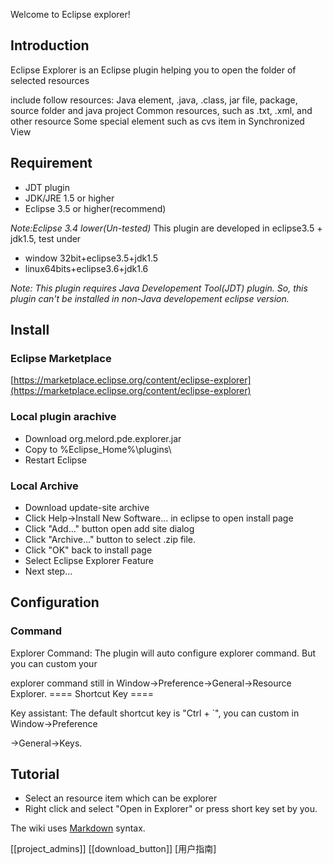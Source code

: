 Welcome to Eclipse explorer!
## Introduction ##

Eclipse Explorer is an Eclipse plugin helping you to open the folder of selected resources 

include follow resources:
Java element, .java, .class, jar file, package, source folder and java project
Common resources, such as .txt, .xml, and other resource
Some special element such as cvs item in Synchronized View

## Requirement ##
  * JDT plugin
  * JDK/JRE 1.5 or higher
  * Eclipse 3.5 or higher(recommend)
  
  *Note:Eclipse 3.4 lower(Un-tested)*
  This plugin are developed in eclipse3.5 + jdk1.5, test under

  * window 32bit+eclipse3.5+jdk1.5
  * linux64bits+eclipse3.6+jdk1.6

  *Note: This plugin requires Java Developement Tool(JDT) plugin. So, this plugin can't be 
installed in non-Java developement eclipse version.*

## Install ##
### Eclipse Marketplace ###
[https://marketplace.eclipse.org/content/eclipse-explorer](https://marketplace.eclipse.org/content/eclipse-explorer)
### Local plugin arachive ###
  * Download org.melord.pde.explorer.jar
  * Copy to %Eclipse_Home%\plugins\
  * Restart Eclipse

### Local Archive ###
 
  * Download update-site archive
  * Click Help->Install New Software... in eclipse to open install page
  * Click "Add..." button open add site dialog
  * Click "Archive..." button to select .zip file.
  * Click "OK" back to install page
  * Select Eclipse Explorer Feature
  * Next step...
## Configuration ##
### Command ###

Explorer Command: The plugin will auto configure explorer command. But you can custom your 

explorer command still in Window->Preference->General->Resource Explorer. 
==== Shortcut Key ====

Key assistant: The default shortcut key is "Ctrl + `", you can custom in Window->Preference

->General->Keys.
## Tutorial ##

  - Select an resource item which can be explorer
  - Right click and select "Open in Explorer" or press short key set by you.

The wiki uses [Markdown](/p/eclipseexplorer/wiki/markdown_syntax/) syntax.

[[project_admins]]
[[download_button]]
[用户指南]
